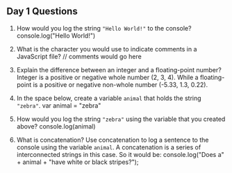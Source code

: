 ## Day 1 Questions

1. How would you log the string `"Hello World!"` to the console?
console.log("Hello World!")

1. What is the character you would use to indicate comments in a JavaScript file?
// comments would go here

1. Explain the difference between an integer and a floating-point number?
Integer is a positive or negative whole number (2, 3, 4). While a floating-point is a positive or negative non-whole number (-5.33, 1.3, 0.22).

1. In the space below, create a variable `animal` that holds the string `"zebra"`.
var animal = "zebra"

1. How would you log the string `"zebra"` using the variable that you created above?
console.log(animal)

1. What is concatenation? Use concatenation to log a sentence to the console using the variable `animal`.
A concatenation is a series of interconnected strings in this case. So it would be:
console.log("Does a" + animal + "have white or black stripes?");
